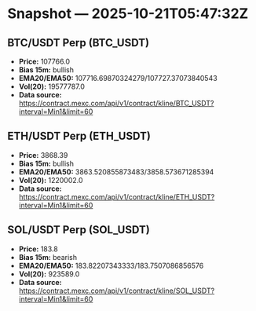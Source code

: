 # Snapshot — 2025-10-21T05:47:32Z

## BTC/USDT Perp (BTC_USDT)
- **Price:** 107766.0
- **Bias 15m:** bullish
- **EMA20/EMA50:** 107716.69870324279/107727.37073840543
- **Vol(20):** 19577787.0
- **Data source:** https://contract.mexc.com/api/v1/contract/kline/BTC_USDT?interval=Min1&limit=60

## ETH/USDT Perp (ETH_USDT)
- **Price:** 3868.39
- **Bias 15m:** bullish
- **EMA20/EMA50:** 3863.520855873483/3858.573671285394
- **Vol(20):** 1220002.0
- **Data source:** https://contract.mexc.com/api/v1/contract/kline/ETH_USDT?interval=Min1&limit=60

## SOL/USDT Perp (SOL_USDT)
- **Price:** 183.8
- **Bias 15m:** bearish
- **EMA20/EMA50:** 183.82207343333/183.7507086856576
- **Vol(20):** 923589.0
- **Data source:** https://contract.mexc.com/api/v1/contract/kline/SOL_USDT?interval=Min1&limit=60
